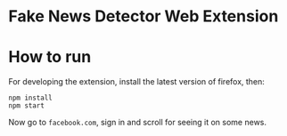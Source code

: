 Fake News Detector Web Extension
========

# How to run

For developing the extension, install the latest version of firefox, then:

```
npm install
npm start
```

Now go to `facebook.com`, sign in and scroll for seeing it on some news.
